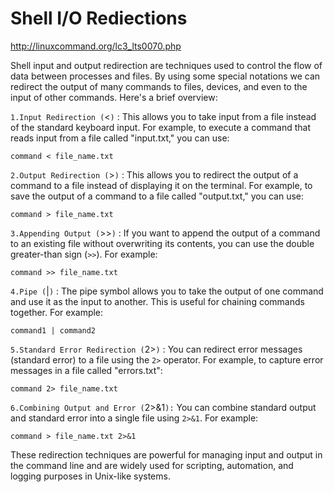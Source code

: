 # Shell I/O Rediections

http://linuxcommand.org/lc3_lts0070.php

Shell input and output redirection are techniques used to control the flow of data between processes and files. By using some special notations we can redirect the output of many commands to files, devices, and even to the input of other commands.
Here's a brief overview:

`1.Input Redirection (`<`)` : This allows you to take input from a file instead of the standard keyboard input. For example, to execute a command that reads input from a file called "input.txt," you can use:

   ```
   command < file_name.txt
   ```

`2.Output Redirection (`>`)` : This allows you to redirect the output of a command to a file instead of displaying it on the terminal. For example, to save the output of a command to a file called "output.txt," you can use:

   ```
   command > file_name.txt
   ```

`3.Appending Output (`>>`)` : If you want to append the output of a command to an existing file without overwriting its contents, you can use the double greater-than sign (`>>`). For example:

   ```
   command >> file_name.txt
   ```

`4.Pipe (`|`)` : The pipe symbol allows you to take the output of one command and use it as the input to another. This is useful for chaining commands together. For example:

   ```
   command1 | command2
   ```

`5.Standard Error Redirection (`2>`)` : You can redirect error messages (standard error) to a file using the `2>` operator. For example, to capture error messages in a file called "errors.txt":

   ```
   command 2> file_name.txt
   ```

`6.Combining Output and Error (`2>&1`):` You can combine standard output and standard error into a single file using `2>&1`. For example:

   ```
   command > file_name.txt 2>&1
   ```

These redirection techniques are powerful for managing input and output in the command line and are widely used for scripting, automation, and logging purposes in Unix-like systems.
